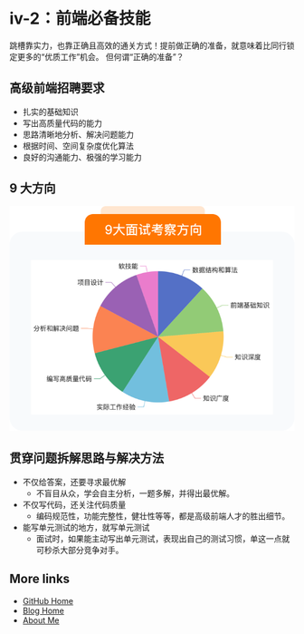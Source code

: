 # iv-2：前端必备技能


跳槽靠实力，也靠正确且高效的通关方式！提前做正确的准备，就意味着比同行锁定更多的“优质工作”机会。 但何谓“正确的准备”？


## 高级前端招聘要求

- 扎实的基础知识
- 写出高质量代码的能力
- 思路清晰地分析、解决问题能力
- 根据时间、空间复杂度优化算法
- 良好的沟通能力、极强的学习能力

## 9 大方向

![](./img/main.png)


## 贯穿问题拆解思路与解决方法


- 不仅给答案，还要寻求最优解
    - 不盲目从众，学会自主分析，一题多解，并得出最优解。
- 不仅写代码，还关注代码质量
    - 编码规范性，功能完整性，健壮性等等，都是高级前端人才的胜出细节。
- 能写单元测试的地方，就写单元测试
    - 面试时，如果能主动写出单元测试，表现出自己的测试习惯，单这一点就可秒杀大部分竞争对手。



## More links

- [GitHub Home](https://github.com/ShenBao)
- [Blog Home](https://shenbao.github.io)
- [About Me](https://shenbao.github.io/about/)
